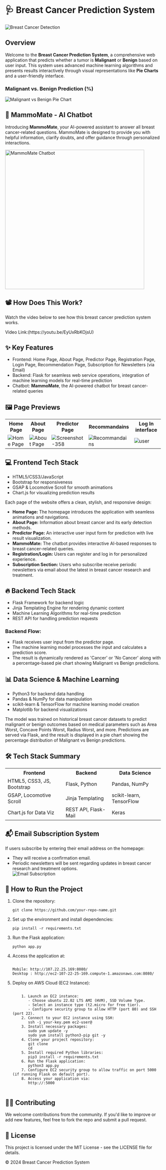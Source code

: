 
</head>
<body>
    <div class="container">
        <h1>🩺 Breast Cancer Prediction System</h1>
        <img src="https://i.ibb.co/HXRZfyM/Screenshot-2024-09-21-153131.png" alt="Breast Cancer Detection">
        <h2>Overview</h2>
        <p class="animated">Welcome to the <b>Breast Cancer Prediction System</b>, a comprehensive web application that predicts whether a tumor is <b>Malignant</b> or <b>Benign</b> based on user input. This system uses advanced machine learning algorithms and presents results interactively through visual representations like <b>Pie Charts</b> and a user-friendly interface.</p>
        <h3>Malignant vs. Benign Prediction (%)</h3>
        <img src="https://i.ibb.co/XSxpdbF/Screenshot-2024-09-21-153659.png" alt="Malignant vs Benign Pie Chart" />
          <!-- Chatbot section -->
        <h2>🤖 MammoMate - AI Chatbot</h2>
        <p class="animated">Introducing <b>MammoMate</b>, your AI-powered assistant to answer all breast cancer-related questions. MammoMate is designed to provide you with helpful information, clarify doubts, and offer guidance through personalized interactions.</p>
        <img src="https://i.ibb.co/sqWDFtM/Screenshot-2024-09-21-160537.png" height=450 alt="MammoMate Chatbot">
      <!-- YouTube video section -->
        <h2>📽️ How Does This Work?</h2>
        <p class="animated">Watch the video below to see how this breast cancer prediction system works.</p>
          Video Link:(https://youtu.be/EyUxRbKOjsU)
        <h2>✨ Key Features</h2>
        <ul>
            <li>Frontend: Home Page, About Page, Predictor Page, Registration Page, Login Page, Recommendation Page, Subscription for Newsletters (via Email)</li>
            <li>Backend: Flask for seamless web service operations, integration of machine learning models for real-time prediction</li>
            <li>Chatbot: <b>MammoMate</b>, the AI-powered chatbot for breast cancer-related queries</li>
        </ul>
        <h2>🖼️ Page Previews</h2>
        <table>
            <tr>
                <th>Home Page</th>
                <th>About Page</th>
                <th>Predictor Page</th>
                <th>Recommandains</th> 
                <th>Log In interface</th>
            </tr>
            <tr>
                <td><img src="https://i.ibb.co/Qn36v7P/Screenshot-2024-09-21-153953.png" alt="Home Page"></td>
                <td><img src="https://i.ibb.co/SKR01Zk/Screenshot-2024-09-21-154705.png" alt="About Page"></td>
                <td><img src="https://i.ibb.co/rypKnZk/Screenshot-358.png" alt="Screenshot-358" alt="Predictor Page"></td>
                <td><img src="https://i.ibb.co/b2NNNhm/Screenshot-2024-09-21-155036.png" alt="Recommandains"></td>
               <td><img src="https://i.ibb.co/MSRY3ps/Screenshot-2024-09-21-154215.png" alt="user"></td>
            </tr>
        </table>
        <h2>💻 Frontend Tech Stack</h2>
        <ul>
            <li>HTML5/CSS3/JavaScript</li>
            <li>Bootstrap for responsiveness</li>
            <li>GSAP & Locomotive Scroll for smooth animations</li>
            <li>Chart.js for visualizing prediction results</li>
        </ul>
        <p>Each page of the website offers a clean, stylish, and responsive design:</p>
        <ul>
            <li><b>Home Page:</b> The homepage introduces the application with seamless animations and navigations.</li>
            <li><b>About Page:</b> Information about breast cancer and its early detection methods.</li>
            <li><b>Predictor Page:</b> An interactive user input form for prediction with live result visualization.</li>
            <li><b>MammoMate:</b> The chatbot provides interactive AI-based responses to breast cancer-related queries.</li>
            <li><b>Registration/Login:</b> Users can register and log in for personalized experience.</li>
            <li><b>Subscription Section:</b> Users who subscribe receive periodic newsletters via email about the latest in breast cancer research and treatment.</li>
        </ul>
        <h2>🔥 Backend Tech Stack</h2>
        <ul>
            <li>Flask Framework for backend logic</li>
            <li>Jinja Templating Engine for rendering dynamic content</li>
            <li>Machine Learning Algorithms for real-time prediction</li>
            <li>REST API for handling prediction requests</li>
        </ul>
        <h3>Backend Flow:</h3>
        <ul>
            <li>Flask receives user input from the predictor page.</li>
            <li>The machine learning model processes the input and calculates a prediction score.</li>
            <li>The result is dynamically rendered as 'Cancer' or 'No Cancer' along with a percentage-based pie chart showing Malignant vs Benign predictions.</li>
        </ul>
        <h2>📊 Data Science & Machine Learning</h2>
        <ul>
            <li>Python3 for backend data handling</li>
            <li>Pandas & NumPy for data manipulation</li>
            <li>scikit-learn & TensorFlow for machine learning model creation</li>
            <li>Matplotlib for backend visualizations</li>
        </ul>
        <p>The model was trained on historical breast cancer datasets to predict malignant or benign outcomes based on medical parameters such as Area Worst, Concave Points Worst, Radius Worst, and more. Predictions are served via Flask, and the result is displayed in a pie chart showing the percentage distribution of Malignant vs Benign predictions.</p>
        <h2>🛠️ Tech Stack Summary</h2>
        <table>
            <tr>
                <th>Frontend</th>
                <th>Backend</th>
                <th>Data Science</th>
            </tr>
            <tr>
                <td>HTML5, CSS3, JS, Bootstrap</td>
                <td>Flask, Python</td>
                <td>Pandas, NumPy</td>
            </tr>
            <tr>
                <td>GSAP, Locomotive Scroll</td>
                <td>Jinja Templating</td>
                <td>scikit-learn, TensorFlow</td>
            </tr>
            <tr>
                <td>Chart.js for Data Viz</td>
                <td>REST API, Flask-Mail</td>
                <td>Keras</td>
            </tr>
        </table>
        <h2>📬 Email Subscription System</h2>
        <p>If users subscribe by entering their email address on the homepage:</p>
        <ul>
            <li>They will receive a confirmation email.</li>
            <li>Periodic newsletters will be sent regarding updates in breast cancer research and treatment options.</li>
            <img src="https://i.ibb.co/0JHKbkj/Screenshot-2024-09-21-162044.png" alt="Email Subscription">
        </ul>
        <h2>🚀 How to Run the Project</h2>
        <ol>
            <li>Clone the repository:
                <pre><code>git clone https://github.com/your-repo-name.git</code></pre>
            </li>
            <li>Set up the environment and install dependencies:
                <pre><code>pip install -r requirements.txt</code></pre>
            </li>
            <li>Run the Flask application:
                <pre><code>python app.py</code></pre>
            </li>
            <li>Access the application at:
                <pre><code>
Mobile: http://107.22.25.169:8080/
Desktop : http://ec2-107-22-25-169.compute-1.amazonaws.com:8080/
</code></pre>
            </li>
          <li>Deploy on AWS Cloud (EC2 Instance):
    <pre><code>
    1. Launch an EC2 instance:
       - Choose ubuntu 22.02 LTS AMI (HVM), SSD Volume Type.
       - Select an instance type (t2.micro for free tier).
       - Configure security group to allow HTTP (port 80) and SSH (port 22).
    2. Connect to your EC2 instance using SSH:
       ssh -i your-key.pem ec2-user@<your-ec2-public-ip>
    3. Install necessary packages:
       sudo yum update -y
       sudo yum install python3-pip git -y
    4. Clone your project repository:
       git clone <your-repo-url>
       cd <your-project-directory>
    5. Install required Python libraries:
       pip3 install -r requirements.txt
    6. Run the Flask application:
       python3 app.py
    7. Configure EC2 security group to allow traffic on port 5000 (if running Flask on default port).
    8. Access your application via:
       http://<your-ec2-public-ip>:5000
    </code></pre>
        </ol>
        <h2>🧑‍💻 Contributing</h2>
        <p>We welcome contributions from the community. If you'd like to improve or add new features, feel free to fork the repo and submit a pull request.</p>
        <h2>📜 License</h2>
        <p>This project is licensed under the MIT License - see the LICENSE file for details.</p>
    </div>
    <div class="footer">
        © 2024 Breast Cancer Prediction System
    </div>
</body>
</html>

